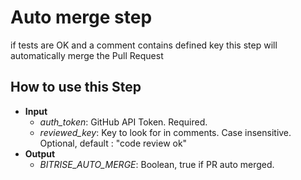 # Auto merge step

if tests are OK and a comment contains defined key
this step will automatically merge the Pull Request 

## How to use this Step
 * __Input__
   * _auth_token_: GitHub API Token. Required.
   * _reviewed_key_: Key to look for in comments. Case insensitive. Optional, default : "code review ok"
 * __Output__
   * _BITRISE_AUTO_MERGE_: Boolean, true if PR auto merged.

